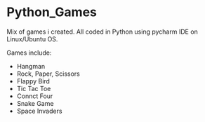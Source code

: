 # Python_Games

Mix of games i created. All coded in Python using pycharm IDE on Linux/Ubuntu OS.

Games include:

- Hangman
- Rock, Paper, Scissors
- Flappy Bird 
- Tic Tac Toe
- Connct Four
- Snake Game
- Space Invaders
